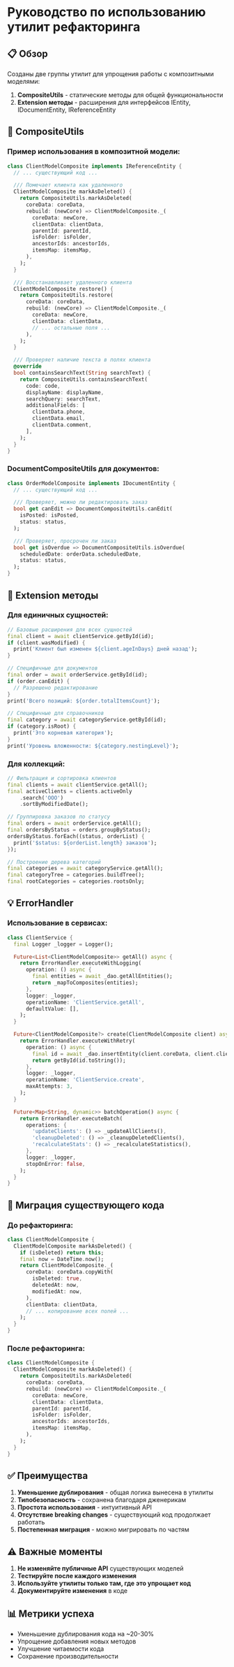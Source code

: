 # Руководство по использованию утилит рефакторинга

## 📋 Обзор

Созданы две группы утилит для упрощения работы с композитными моделями:
1. **CompositeUtils** - статические методы для общей функциональности
2. **Extension методы** - расширения для интерфейсов IEntity, IDocumentEntity, IReferenceEntity

## 🔧 CompositeUtils

### Пример использования в композитной модели:

```dart
class ClientModelComposite implements IReferenceEntity {
  // ... существующий код ...

  /// Помечает клиента как удаленного
  ClientModelComposite markAsDeleted() {
    return CompositeUtils.markAsDeleted(
      coreData: coreData,
      rebuild: (newCore) => ClientModelComposite._(
        coreData: newCore,
        clientData: clientData,
        parentId: parentId,
        isFolder: isFolder,
        ancestorIds: ancestorIds,
        itemsMap: itemsMap,
      ),
    );
  }

  /// Восстанавливает удаленного клиента
  ClientModelComposite restore() {
    return CompositeUtils.restore(
      coreData: coreData,
      rebuild: (newCore) => ClientModelComposite._(
        coreData: newCore,
        clientData: clientData,
        // ... остальные поля ...
      ),
    );
  }

  /// Проверяет наличие текста в полях клиента
  @override
  bool containsSearchText(String searchText) {
    return CompositeUtils.containsSearchText(
      code: code,
      displayName: displayName,
      searchQuery: searchText,
      additionalFields: [
        clientData.phone,
        clientData.email,
        clientData.comment,
      ],
    );
  }
}
```

### DocumentCompositeUtils для документов:

```dart
class OrderModelComposite implements IDocumentEntity {
  // ... существующий код ...

  /// Проверяет, можно ли редактировать заказ
  bool get canEdit => DocumentCompositeUtils.canEdit(
    isPosted: isPosted,
    status: status,
  );

  /// Проверяет, просрочен ли заказ
  bool get isOverdue => DocumentCompositeUtils.isOverdue(
    scheduledDate: orderData.scheduledDate,
    status: status,
  );
}
```

## 🎯 Extension методы

### Для единичных сущностей:

```dart
// Базовые расширения для всех сущностей
final client = await clientService.getById(id);
if (client.wasModified) {
  print('Клиент был изменен ${client.ageInDays} дней назад');
}

// Специфичные для документов
final order = await orderService.getById(id);
if (order.canEdit) {
  // Разрешено редактирование
}
print('Всего позиций: ${order.totalItemsCount}');

// Специфичные для справочников
final category = await categoryService.getById(id);
if (category.isRoot) {
  print('Это корневая категория');
}
print('Уровень вложенности: ${category.nestingLevel}');
```

### Для коллекций:

```dart
// Фильтрация и сортировка клиентов
final clients = await clientService.getAll();
final activeClients = clients.activeOnly
    .search('ООО')
    .sortByModifiedDate();

// Группировка заказов по статусу
final orders = await orderService.getAll();
final ordersByStatus = orders.groupByStatus();
ordersByStatus.forEach((status, orderList) {
  print('$status: ${orderList.length} заказов');
});

// Построение дерева категорий
final categories = await categoryService.getAll();
final categoryTree = categories.buildTree();
final rootCategories = categories.rootsOnly;
```

## 💡 ErrorHandler

### Использование в сервисах:

```dart
class ClientService {
  final Logger _logger = Logger();

  Future<List<ClientModelComposite>> getAll() async {
    return ErrorHandler.executeWithLogging(
      operation: () async {
        final entities = await _dao.getAllEntities();
        return _mapToComposites(entities);
      },
      logger: _logger,
      operationName: 'ClientService.getAll',
      defaultValue: [],
    );
  }

  Future<ClientModelComposite?> create(ClientModelComposite client) async {
    return ErrorHandler.executeWithRetry(
      operation: () async {
        final id = await _dao.insertEntity(client.coreData, client.clientData);
        return getById(id.toString());
      },
      logger: _logger,
      operationName: 'ClientService.create',
      maxAttempts: 3,
    );
  }

  Future<Map<String, dynamic>> batchOperation() async {
    return ErrorHandler.executeBatch(
      operations: {
        'updateClients': () => _updateAllClients(),
        'cleanupDeleted': () => _cleanupDeletedClients(),
        'recalculateStats': () => _recalculateStatistics(),
      },
      logger: _logger,
      stopOnError: false,
    );
  }
}
```

## 🚀 Миграция существующего кода

### До рефакторинга:
```dart
class ClientModelComposite {
  ClientModelComposite markAsDeleted() {
    if (isDeleted) return this;
    final now = DateTime.now();
    return ClientModelComposite._(
      coreData: coreData.copyWith(
        isDeleted: true,
        deletedAt: now,
        modifiedAt: now,
      ),
      clientData: clientData,
      // ... копирование всех полей ...
    );
  }
}
```

### После рефакторинга:
```dart
class ClientModelComposite {
  ClientModelComposite markAsDeleted() {
    return CompositeUtils.markAsDeleted(
      coreData: coreData,
      rebuild: (newCore) => ClientModelComposite._(
        coreData: newCore,
        clientData: clientData,
        parentId: parentId,
        isFolder: isFolder,
        ancestorIds: ancestorIds,
        itemsMap: itemsMap,
      ),
    );
  }
}
```

## ✅ Преимущества

1. **Уменьшение дублирования** - общая логика вынесена в утилиты
2. **Типобезопасность** - сохранена благодаря дженерикам
3. **Простота использования** - интуитивный API
4. **Отсутствие breaking changes** - существующий код продолжает работать
5. **Постепенная миграция** - можно мигрировать по частям

## ⚠️ Важные моменты

1. **Не изменяйте публичные API** существующих моделей
2. **Тестируйте после каждого изменения**
3. **Используйте утилиты только там, где это упрощает код**
4. **Документируйте изменения** в коде

## 📊 Метрики успеха

- Уменьшение дублирования кода на ~20-30%
- Упрощение добавления новых методов
- Улучшение читаемости кода
- Сохранение производительности